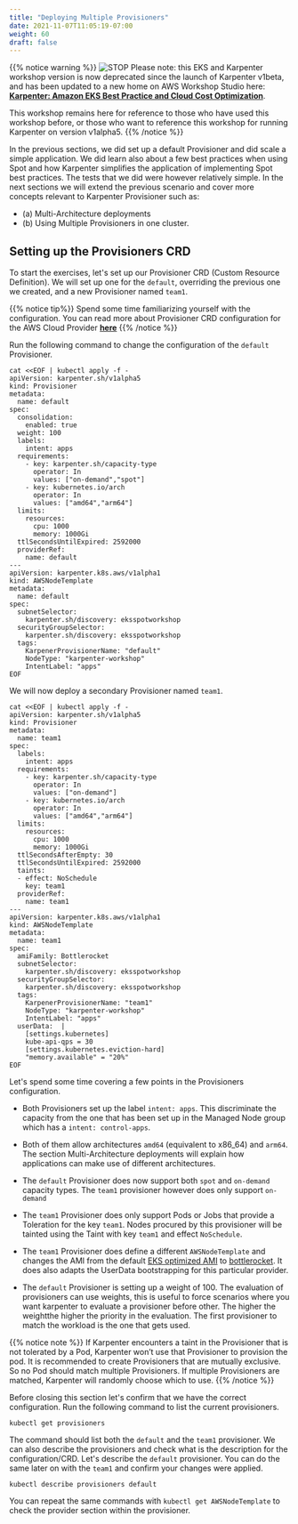 ```yaml
---
title: "Deploying Multiple Provisioners"
date: 2021-11-07T11:05:19-07:00
weight: 60
draft: false
---
```


{{% notice warning %}}
![STOP](../../images/stop_small.png)
Please note: this EKS and Karpenter workshop version is now deprecated since the launch of Karpenter v1beta, and has been updated to a new home on AWS Workshop Studio here: **[Karpenter: Amazon EKS Best Practice and Cloud Cost Optimization](https://catalog.us-east-1.prod.workshops.aws/workshops/f6b4587e-b8a5-4a43-be87-26bd85a70aba)**.

This workshop remains here for reference to those who have used this workshop before, or those who want to reference this workshop for running Karpenter on version v1alpha5.
{{% /notice %}}

In the previous sections, we did set up a default Provisioner and did scale a simple application. We did learn also about a few best practices when using Spot and how Karpenter simplifies the application of implementing Spot best practices. The tests that we did were however relatively simple. In the next sections we will extend the previous scenario and cover more concepts relevant to Karpenter Provisioner such as: 

* \(a\) Multi-Architecture deployments 
* \(b\) Using Multiple Provisioners in one cluster.


## Setting up the Provisioners CRD

To start the exercises, let's set up our Provisioner CRD (Custom Resource Definition). We will set up one for the `default`, overriding the previous one we created, and a new Provisioner named `team1`.

{{% notice tip%}}
Spend some time familiarizing yourself with the configuration. You can read more about Provisioner CRD configuration for the AWS Cloud Provider **[here](https://karpenter.sh/docs/concepts/provisioners/)**
{{% /notice %}}

Run the following command to change the configuration of the `default` Provisioner.

```
cat <<EOF | kubectl apply -f -
apiVersion: karpenter.sh/v1alpha5
kind: Provisioner
metadata:
  name: default
spec:
  consolidation:
    enabled: true
  weight: 100
  labels:
    intent: apps
  requirements:
    - key: karpenter.sh/capacity-type
      operator: In
      values: ["on-demand","spot"]
    - key: kubernetes.io/arch
      operator: In
      values: ["amd64","arm64"]
  limits:
    resources:
      cpu: 1000
      memory: 1000Gi
  ttlSecondsUntilExpired: 2592000
  providerRef:
    name: default
---
apiVersion: karpenter.k8s.aws/v1alpha1
kind: AWSNodeTemplate
metadata:
  name: default
spec:
  subnetSelector:
    karpenter.sh/discovery: eksspotworkshop
  securityGroupSelector:
    karpenter.sh/discovery: eksspotworkshop
  tags:
    KarpenerProvisionerName: "default"
    NodeType: "karpenter-workshop"
    IntentLabel: "apps"
EOF
```

We will now deploy a secondary Provisioner named `team1`.

```
cat <<EOF | kubectl apply -f -
apiVersion: karpenter.sh/v1alpha5
kind: Provisioner
metadata:
  name: team1
spec:
  labels:
    intent: apps
  requirements:
    - key: karpenter.sh/capacity-type
      operator: In
      values: ["on-demand"]
    - key: kubernetes.io/arch
      operator: In
      values: ["amd64","arm64"]
  limits:
    resources:
      cpu: 1000
      memory: 1000Gi
  ttlSecondsAfterEmpty: 30
  ttlSecondsUntilExpired: 2592000
  taints:
  - effect: NoSchedule
    key: team1
  providerRef:
    name: team1
---
apiVersion: karpenter.k8s.aws/v1alpha1
kind: AWSNodeTemplate
metadata:
  name: team1
spec:
  amiFamily: Bottlerocket
  subnetSelector:
    karpenter.sh/discovery: eksspotworkshop
  securityGroupSelector:
    karpenter.sh/discovery: eksspotworkshop
  tags:
    KarpenerProvisionerName: "team1"
    NodeType: "karpenter-workshop"
    IntentLabel: "apps"
  userData:  |
    [settings.kubernetes]
    kube-api-qps = 30
    [settings.kubernetes.eviction-hard]
    "memory.available" = "20%"
EOF
```

Let's spend some time covering a few points in the Provisioners configuration.

* Both Provisioners set up the label `intent: apps`. This discriminate the capacity from the one that has been set up in the Managed Node group which has a `intent: control-apps`.

* Both of them allow architectures `amd64` (equivalent to x86_64) and `arm64`. The section Multi-Architecture deployments will explain how applications can make use of different architectures.

* The `default` Provisioner does now support both `spot` and `on-demand` capacity types. The `team1` provisioner however does only support `on-demand`

* The `team1` Provisioner does only support Pods or Jobs that provide a Toleration for the key `team1`. Nodes procured by this provisioner will be tainted using the Taint with key `team1` and effect `NoSchedule`.

* The `team1` Provisioner does define a different `AWSNodeTemplate` and changes the AMI from the default [EKS optimized AMI](https://docs.aws.amazon.com/eks/latest/userguide/eks-optimized-ami.html) to [bottlerocket](https://aws.amazon.com/bottlerocket/). It does also adapts the UserData bootstrapping for this particular provider. 

* The `default` Provisioner is setting up a weight of 100. The evaluation of provisioners can use weights, this is useful to force scenarios where you want karpenter to evaluate a provisioner before other. The higher the weightthe higher the priority in the evaluation. The first provisioner to match the workload is the one that gets used.


{{% notice note %}}
If Karpenter encounters a taint in the Provisioner that is not tolerated by a Pod, Karpenter won’t use that Provisioner to provision the pod. It is recommended to create Provisioners that are mutually exclusive. So no Pod should match multiple Provisioners. If multiple Provisioners are matched, Karpenter will randomly choose which to use.
{{% /notice %}}


Before closing this section let's confirm that we have the correct configuration. Run the following command to list the current provisioners.

```
kubectl get provisioners
```

The command should list both the `default` and the `team1` provisioner. We can also describe the provisioners and check what is the description for the configuration/CRD. Let's describe the `default` provisioner. You can do the same later on with the `team1` and confirm your changes were applied.

```
kubectl describe provisioners default
```

You can repeat the same commands with `kubectl get AWSNodeTemplate` to check the provider section within the provisioner.